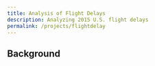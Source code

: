 ```yaml
---
title: Analysis of Flight Delays
description: Analyzing 2015 U.S. flight delays
permalink: /projects/flightdelay
---
```

## Background
